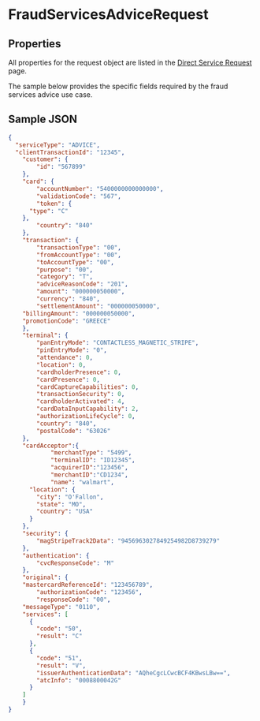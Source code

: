 # FraudServicesAdviceRequest

## Properties <a name="properties"></a>
All properties for the request object are listed in the [Direct Service Request](docs/models/DirectServiceRequest.md) page.

The sample below provides the specific fields required by the fraud services advice use case.

## Sample JSON

```json
{
  "serviceType": "ADVICE",
  "clientTransactionId": "12345",
	"customer": {
	    "id": "567899"
	},
	"card": {
		"accountNumber": "5400000000000000",
		"validationCode": "567",
		"token": {
      "type": "C"
    },		
		"country": "840"     
	},
	"transaction": {
		"transactionType": "00",
		"fromAccountType": "00",
		"toAccountType": "00",
		"purpose": "00",
		"category": "T",
		"adviceReasonCode": "201",
		"amount": "000000050000",
		"currency": "840",
		"settlementAmount": "000000050000",
    "billingAmount": "000000050000",
    "promotionCode": "GREECE"
	},
	"terminal": {
		"panEntryMode": "CONTACTLESS_MAGNETIC_STRIPE",
		"pinEntryMode": "0",
		"attendance": 0,
		"location": 0,
		"cardholderPresence": 0,
		"cardPresence": 0,
		"cardCaptureCapabilities": 0,
		"transactionSecurity": 0,
		"cardholderActivated": 4,
		"cardDataInputCapability": 2,
		"authorizationLifeCycle": 0,
		"country": "840",
		"postalCode": "63026"
	},
	"cardAcceptor":{
			"merchantType": "5499",
			"terminalID": "ID12345",
			"acquirerID":"123456",
			"merchantID":"CD1234",
			"name": "walmart",
      "location": {
        "city": "O'Fallon",
        "state": "MO",
        "country": "USA"
      }
	},
	"security": {
		"magStripeTrack2Data": "9456963027849254982D8739279"
	},
	"authentication": {
		"cvcResponseCode": "M"
	},
	"original": {
    "mastercardReferenceId": "123456789",
		"authorizationCode": "123456",
		"responseCode": "00",
    "messageType": "0110",
    "services": [
      {
        "code": "50",
        "result": "C"
      },
      {
        "code": "51",
        "result": "V",
        "issuerAuthenticationData": "AQheCgcLCwcBCF4KBwsLBw==",
        "atcInfo": "0008800042G"
      }
    ]
	}
}
```
